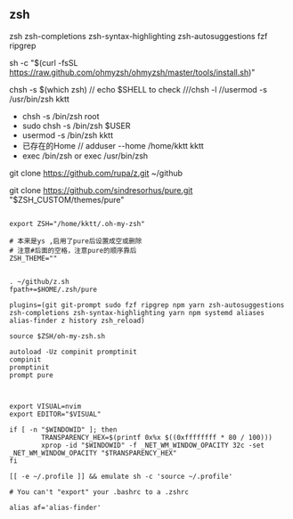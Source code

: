 ## zsh

zsh zsh-completions zsh-syntax-highlighting zsh-autosuggestions fzf ripgrep

sh -c "$(curl -fsSL https://raw.github.com/ohmyzsh/ohmyzsh/master/tools/install.sh)"

chsh -s $(which zsh) // echo $SHELL to check  ///chsh -l //usermod -s /usr/bin/zsh kktt
- chsh -s /bin/zsh root
- sudo chsh -s /bin/zsh $USER
- usermod -s /bin/zsh kktt
- 已存在的Home // adduser --home /home/kktt kktt
- exec /bin/zsh or exec /usr/bin/zsh

git clone https://github.com/rupa/z.git ~/github

git clone https://github.com/sindresorhus/pure.git "$ZSH_CUSTOM/themes/pure"

```.zshrc

export ZSH="/home/kktt/.oh-my-zsh"

# 本来是ys ,启用了pure后设置成空或删除
# 注意#后面的空格，注意pure的顺序靠后
ZSH_THEME=""  


. ~/github/z.sh
fpath+=$HOME/.zsh/pure

plugins=(git git-prompt sudo fzf ripgrep npm yarn zsh-autosuggestions zsh-completions zsh-syntax-highlighting yarn npm systemd aliases alias-finder z history zsh_reload)

source $ZSH/oh-my-zsh.sh

autoload -Uz compinit promptinit
compinit
promptinit
prompt pure



export VISUAL=nvim
export EDITOR="$VISUAL"

if [ -n "$WINDOWID" ]; then
        TRANSPARENCY_HEX=$(printf 0x%x $((0xffffffff * 80 / 100)))
        xprop -id "$WINDOWID" -f _NET_WM_WINDOW_OPACITY 32c -set _NET_WM_WINDOW_OPACITY "$TRANSPARENCY_HEX"
fi

[[ -e ~/.profile ]] && emulate sh -c 'source ~/.profile'

# You can't "export" your .bashrc to a .zshrc

alias af='alias-finder'
```
